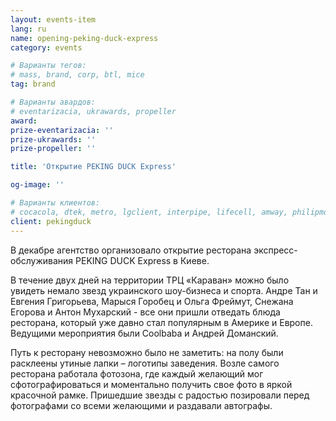 ```yaml
---
layout: events-item
lang: ru
name: opening-peking-duck-express
category: events

# Варианты тегов:
# mass, brand, corp, btl, mice
tag: brand

# Варианты авардов:
# eventarizacia, ukrawards, propeller
award: 
prize-eventarizacia: ''
prize-ukrawards: ''
prize-propeller: ''

title: 'Открытие PEKING DUCK Express'

og-image: ''

# Варианты клиентов:
# cocacola, dtek, metro, lgclient, interpipe, lifecell, amway, philipmorris, olymp, maristela, udp, top, zefir, unicef, wog, sebbank, niko, nemiroff, maxim, velykakyshenia, marieclaire, chervonenkoracing, burn, altis, mts, prime, seppala, lifeclient, pekingduck,
client: pekingduck
---
```


В декабре агентство организовало открытие ресторана экспресс-обслуживания PEKING DUCK Express в Киеве.

В течение двух дней на территории ТРЦ «Караван» можно было увидеть немало звезд украинского шоу-бизнеса и спорта. Андре Тан и Евгения Григорьева, Марыся Горобец и Ольга Фреймут, Снежана Егорова и Антон Мухарский - все они пришли отведать блюда ресторана, который уже давно стал популярным в Америке и Европе. Ведущими мероприятия были Coolbaba и Андрей Доманский.

Путь к ресторану невозможно было не заметить: на полу были расклеены утиные лапки – логотипы заведения. Возле самого ресторана работала фотозона, где каждый желающий мог сфотографироваться  и моментально получить свое фото в яркой красочной рамке. Пришедшие звезды с радостью позировали перед фотографами со всеми желающими и раздавали автографы.
